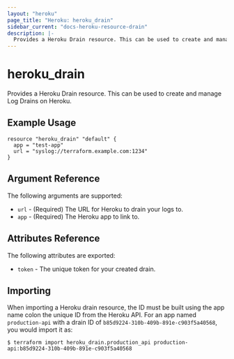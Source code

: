```yaml
---
layout: "heroku"
page_title: "Heroku: heroku_drain"
sidebar_current: "docs-heroku-resource-drain"
description: |-
  Provides a Heroku Drain resource. This can be used to create and manage Log Drains on Heroku.
---
```


# heroku\_drain

Provides a Heroku Drain resource. This can be used to
create and manage Log Drains on Heroku.

## Example Usage

```hcl
resource "heroku_drain" "default" {
  app = "test-app"
  url = "syslog://terraform.example.com:1234"
}
```

## Argument Reference

The following arguments are supported:

* `url` - (Required) The URL for Heroku to drain your logs to.
* `app` - (Required) The Heroku app to link to.

## Attributes Reference

The following attributes are exported:

* `token` - The unique token for your created drain.

## Importing

When importing a Heroku drain resource, the ID must be built using the app name colon the unique ID from the Heroku API. For an app named `production-api` with a drain ID of `b85d9224-310b-409b-891e-c903f5a40568`, you would import it as: 

```
$ terraform import heroku_drain.production_api production-api:b85d9224-310b-409b-891e-c903f5a40568
```
